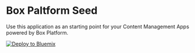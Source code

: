# Box Paltform Seed

Use this application as an starting point for your Content Management Apps powered by Box Platform.

[![Deploy to Bluemix](https://bluemix.net/deploy/button.png)](https://bluemix.net/deploy?repository=https://github.com/pipeflo/box-platform-seed.git)
